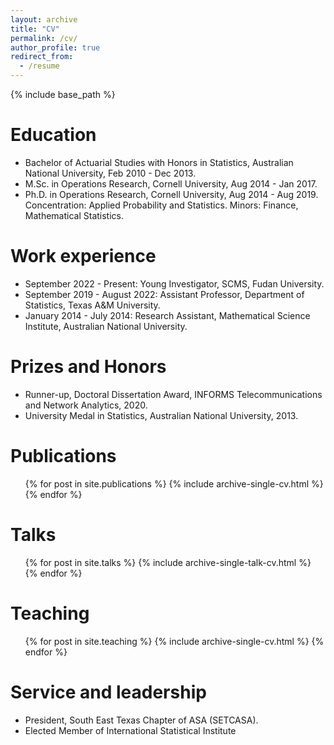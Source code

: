 ```yaml
---
layout: archive
title: "CV"
permalink: /cv/
author_profile: true
redirect_from:
  - /resume
---
```


{% include base_path %}

Education
======
* Bachelor of Actuarial Studies with Honors in Statistics, Australian National University, Feb 2010 - Dec 2013.
* M.Sc. in Operations Research, Cornell University, Aug 2014 - Jan 2017.
* Ph.D. in Operations Research, Cornell University, Aug 2014 - Aug 2019. 
Concentration: Applied Probability and Statistics. 
Minors: Finance, Mathematical Statistics.

Work experience
======
* September 2022 - Present: Young Investigator, SCMS, Fudan University.
* September 2019 - August 2022: Assistant Professor, Department of Statistics, Texas A&M University.
* January 2014 - July 2014: Research Assistant, Mathematical Science Institute, Australian National University.
  
Prizes and Honors
======
* Runner-up, Doctoral Dissertation Award, INFORMS Telecommunications and Network Analytics, 2020.
* University Medal in Statistics, Australian National University, 2013.

Publications
======
  <ul>{% for post in site.publications %}
    {% include archive-single-cv.html %}
  {% endfor %}</ul>
  
Talks
======
  <ul>{% for post in site.talks %}
    {% include archive-single-talk-cv.html %}
  {% endfor %}</ul>
  
Teaching
======
  <ul>{% for post in site.teaching %}
    {% include archive-single-cv.html %}
  {% endfor %}</ul>
  
Service and leadership
======
* President, South East Texas Chapter of ASA (SETCASA).
* Elected Member of International Statistical Institute
